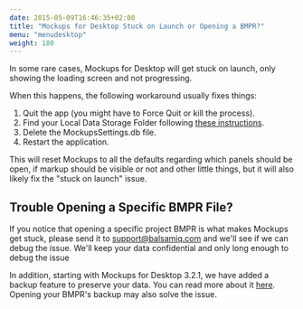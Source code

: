 ```yaml
---
date: 2015-05-09T16:46:35+02:00
title: "Mockups for Desktop Stuck on Launch or Opening a BMPR?"
menu: "menudesktop"
weight: 180
---
```

In some rare cases, Mockups for Desktop will get stuck on launch, only showing the loading screen and not progressing.

When this happens, the following workaround usually fixes things:

1.  Quit the app (you might have to Force Quit or kill the process).
2.  Find your Local Data Storage Folder following [these instructions](/desktop/localstore/).
3.  Delete the MockupsSettings.db file.
4.  Restart the application.

This will reset Mockups to all the defaults regarding which panels should be open, if markup should be visible or not and other little things, but it will also likely fix the "stuck on launch" issue.

## Trouble Opening a Specific BMPR File?

If you notice that opening a specific project BMPR is what makes Mockups get stuck, please send it to [support@balsamiq.com](mailto:support@balsamiq.com) and we'll see if we can debug the issue. We'll keep your data confidential and only long enough to debug the issue

In addition, starting with Mockups for Desktop 3.2.1, we have added a backup feature to preserve your data. You can read more about it [here](/desktop/backup/). Opening your BMPR's backup may also solve the issue.
